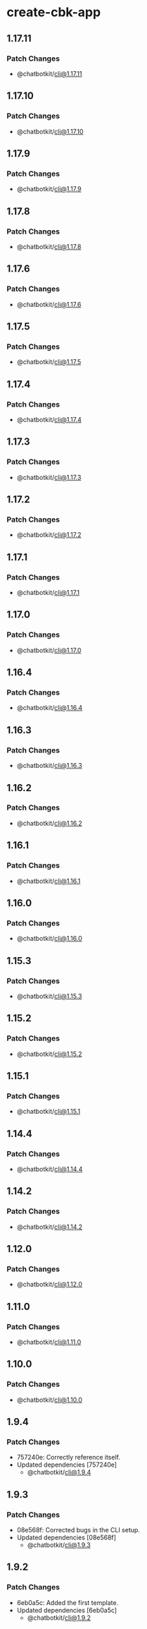 # create-cbk-app

## 1.17.11

### Patch Changes

- @chatbotkit/cli@1.17.11

## 1.17.10

### Patch Changes

- @chatbotkit/cli@1.17.10

## 1.17.9

### Patch Changes

- @chatbotkit/cli@1.17.9

## 1.17.8

### Patch Changes

- @chatbotkit/cli@1.17.8

## 1.17.6

### Patch Changes

- @chatbotkit/cli@1.17.6

## 1.17.5

### Patch Changes

- @chatbotkit/cli@1.17.5

## 1.17.4

### Patch Changes

- @chatbotkit/cli@1.17.4

## 1.17.3

### Patch Changes

- @chatbotkit/cli@1.17.3

## 1.17.2

### Patch Changes

- @chatbotkit/cli@1.17.2

## 1.17.1

### Patch Changes

- @chatbotkit/cli@1.17.1

## 1.17.0

### Patch Changes

- @chatbotkit/cli@1.17.0

## 1.16.4

### Patch Changes

- @chatbotkit/cli@1.16.4

## 1.16.3

### Patch Changes

- @chatbotkit/cli@1.16.3

## 1.16.2

### Patch Changes

- @chatbotkit/cli@1.16.2

## 1.16.1

### Patch Changes

- @chatbotkit/cli@1.16.1

## 1.16.0

### Patch Changes

- @chatbotkit/cli@1.16.0

## 1.15.3

### Patch Changes

- @chatbotkit/cli@1.15.3

## 1.15.2

### Patch Changes

- @chatbotkit/cli@1.15.2

## 1.15.1

### Patch Changes

- @chatbotkit/cli@1.15.1

## 1.14.4

### Patch Changes

- @chatbotkit/cli@1.14.4

## 1.14.2

### Patch Changes

- @chatbotkit/cli@1.14.2

## 1.12.0

### Patch Changes

- @chatbotkit/cli@1.12.0

## 1.11.0

### Patch Changes

- @chatbotkit/cli@1.11.0

## 1.10.0

### Patch Changes

- @chatbotkit/cli@1.10.0

## 1.9.4

### Patch Changes

- 757240e: Correctly reference itself.
- Updated dependencies [757240e]
  - @chatbotkit/cli@1.9.4

## 1.9.3

### Patch Changes

- 08e568f: Corrected bugs in the CLI setup.
- Updated dependencies [08e568f]
  - @chatbotkit/cli@1.9.3

## 1.9.2

### Patch Changes

- 6eb0a5c: Added the first template.
- Updated dependencies [6eb0a5c]
  - @chatbotkit/cli@1.9.2
